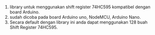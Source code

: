 1. library untuk menggunakan shift register 74HC595 kompatibel dengan board Arduino.
2. sudah dicoba pada board Arduino uno, NodeMCU, Arduino Nano.
3. Secara default dengan library ini anda dapat menggunakan 128 buah Shift Register 74HC595.
